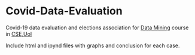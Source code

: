 # Covid-Data-Evaluation 

Covid-19 data evaluation and elections association for [Data Mining](http://www.cs.uoi.gr/~tsap/teaching/cse012/index-gr.html) course in [CSE,UoI](https://www.cs.uoi.gr/)

Include html and ipynd files with graphs and conclusion for each case.

